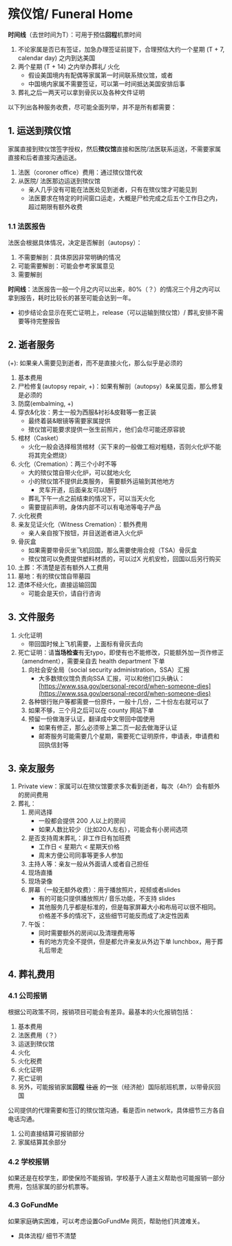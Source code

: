 # 殡仪馆/ Funeral Home


**时间线**（去世时间为T）：可用于预估**回程**机票时间
1. 不论家属是否已有签证，加急办理签证前提下，合理预估大约一个星期 (T + 7, calendar day) 之内到达美国
1. 两个星期 (T + 14) 之内举办葬礼/ 火化
   - 假设美国境内有配偶等家属第一时间联系殡仪馆，或者
   - 中国境内家属不需要签证，可以第一时间抵达美国安排后事
1. 葬礼之后一两天可以拿到骨灰以及各种文件证明


以下列出各种服务收费，尽可能全面列举，并不是所有都需要：


## 1. 运送到殡仪馆

家属直接到殡仪馆签字授权，然后**殡仪馆**直接和医院/法医联系运送，不需要家属直接和后者直接沟通运送。

1. 法医（coroner office）费用：通过殡仪馆代收
1. 从医院/ 法医那边运送到殡仪馆
   - 亲人几乎没有可能在法医处见到逝者，只有在殡仪馆才可能见到
   - 法医要求在特定的时间窗口运走，大概是尸检完成之后五个工作日之内，超过期限有额外收费


### 1.1 法医报告

法医会根据具体情况，决定是否解剖（autopsy）：
1. 不需要解剖：具体原因非常明确的情况
1. 可能需要解剖：可能会参考家属意见
1. 需要解剖

**时间线**：法医报告一般一个月之内可以出来，80%（？）的情况三个月之内可以拿到报告，耗时比较长的甚至可能会达到一年。
- 初步结论会显示在死亡证明上，release（可以运输到殡仪馆）/ 葬礼安排不需要等待完整报告


## 2. 逝者服务

(+): 如果亲人需要见到逝者，而不是直接火化，那么似乎是必须的

1. 基本费用
1. 尸检修复(autopsy repair, +)：如果有解剖（autopsy）&亲属见面，那么修复是必须的
1. 防腐(embalming, +)
1. 穿衣&化妆：男士一般为西服&衬衫&皮鞋等一套正装
   - 最终着装&眼镜等需要家属提供
   - 殡仪馆可能要求提供一张生前照片，他们会尽可能还原容貌
1. 棺材（Casket）
   - 火化一般会选择租赁棺材（买下来的一般做工相对粗糙，否则火化炉不能将其完全燃烧）
1. 火化（Cremation）：两三个小时不等
   - 大的殡仪馆自带火化炉，可以就地火化
   - 小的殡仪馆不提供此类服务， 需要额外运输到其他地方
     - 灵车开道，后面亲友可以随行
   - 葬礼下午一点之前结束的情况下，可以当天火化
   - 需要提前声明，身体内部不可以有电池等电子产品
1. 火化税费
1. 亲友见证火化（Witness Cremation）：额外费用
   - 亲人亲自按下按钮，并目送逝者进入火化炉
1. 骨灰盒
   - 如果需要带骨灰坐飞机回国，那么需要使用合规（TSA）骨灰盒
   - 殡仪馆可以免费提供塑料材质的，可以过X 光机安检，回国以后另行购买
1. 土葬：不清楚是否有额外人工费用
1. 墓地：有的殡仪馆自带墓园
1. 遗体不经火化，直接运输回国
   - 可能会是天价，请自行咨询


## 3. 文件服务

1. 火化证明
   - 带回国时候上飞机需要，上面标有骨灰去向
1. 死亡证明：请**当场检查**有无typo，即使有也不能修改，只能额外加一页作修正（amendment），需要亲自去 health department 下单
   1. 向社会安全局（social security administration，SSA）汇报
      - 大多数殡仪馆负责向SSA 汇报，可以和他们口头确认：[https://www.ssa.gov/personal-record/when-someone-dies](https://www.ssa.gov/personal-record/when-someone-dies)
   1. 各种银行账户等都需要一份原件，一般十几份，二十份左右就可以了
   1. 如果不够，三个月之后可以在 county 网站下单
   1. 预留一份做海牙认证，翻译成中文带回中国使用
      - 如果有修正，那么必须带上第二页一起去做海牙认证
      - 邮寄服务可能需要几个星期，需要死亡证明原件，申请表，申请费和回执信封等


## 3. 亲友服务

1. Private view：家属可以在殡仪馆要求多次看到逝者，每次（4h?）会有额外的房间费用
1. 葬礼：
   1. 房间选择
      - 一般都会提供 200 人以上的房间
      - 如果人数比较少（比如20人左右），可能会有小房间选项
   1. 是否支持周末葬礼：非工作日有加班费
      - 工作日 < 星期六 < 星期天价格
      - 周末方便公司同事等更多人参加
   1. 主持人等：亲友一般从外面请人或者自己担任
   1. 现场直播
   1. 现场录像
   1. 屏幕（一般无额外收费）：用于播放照片，视频或者slides
      - 有的可能只提供播放照片/ 音乐功能，不支持 slides
      - 其他服务几乎都是标准的，但是每家屏幕大小和布局可以很不相同。价格差不多的情况下，这些细节可能反而成了决定性因素
   1. 午饭：
      - 同时需要额外的房间以及清理费用等
      - 有的地方完全不提供，但是都允许亲友从外边下单 lunchbox，用于葬礼后带走


## 4. 葬礼费用


### 4.1 公司报销

根据公司政策不同，报销项目可能会有差异。最基本的火化报销包括：

1. 基本费用
1. 法医费用（？）
1. 运送到殡仪馆
1. 火化
1. 火化税费
1. 火化证明
1. 死亡证明
1. 另外，可能报销家属**回程** ~~往返~~ 的**一**张（经济舱）国际航班机票，以带骨灰回国

公司提供的代理需要和签订的殡仪馆沟通，看是否in network，具体细节三方各自电话沟通。
1. 公司直接结算可报销部分
1. 家属结算其余部分


### 4.2 学校报销

如果还是在校学生，即使保险不能报销，学校基于人道主义帮助也可能报销一部分费用，包括家属的部分机票等。


### 4.3 GoFundMe

如果家庭确实困难，可以考虑设置GoFundMe 网页，帮助他们共渡难关。
- 具体流程/ 细节不清楚
